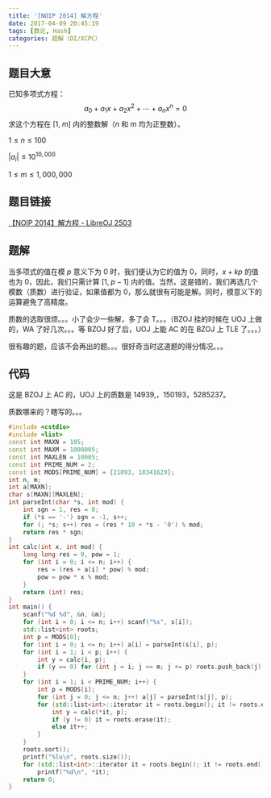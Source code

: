 ```yaml
---
title: '[NOIP 2014] 解方程'
date: 2017-04-09 20:45:19
tags: [数论, Hash]
categories: 题解（OI/XCPC）
---
```


## 题目大意

 已知多项式方程：
$$
a_0 + a_1 x + a_2 x^2 + \cdots + a_n x^n = 0
$$
求这个方程在 $[1, \; m]$ 内的整数解（$n$ 和 $m$ 均为正整数）。

$1 \leqslant n \leqslant 100$

$|a_i| \leqslant 10^{10,000}$

$1 \leqslant m \leqslant 1,000,000$

## 题目链接

[【NOIP 2014】解方程 - LibreOJ 2503](https://loj.ac/problem/2503)

## 题解

当多项式的值在模 $p$ 意义下为 $0$ 时，我们便认为它的值为 $0$，同时，$x + kp$ 的值也为 $0$，因此，我们只需计算 $[1, \; p - 1]$ 内的值。当然，这是错的，我们再选几个模数（质数）进行验证，如果值都为 $0$，那么就很有可能是解。同时，模意义下的运算避免了高精度。

质数的选取很烦。。。小了会少一些解，多了会 T。。。（BZOJ 挂的时候在 UOJ 上做的，WA 了好几次。。。等 BZOJ 好了后，UOJ 上能 AC 的在 BZOJ 上 TLE 了。。。）

很有趣的题，应该不会再出的题。。。很好奇当时这道题的得分情况。。。

## 代码

这是 BZOJ 上 AC 的，UOJ 上的质数是 $14939$,$，150193$，$5285237$。

质数哪来的？瞎写的。。。

```c++
#include <cstdio>
#include <list>
const int MAXN = 105;
const int MAXM = 1000005;
const int MAXLEN = 10005;
const int PRIME_NUM = 2;
const int MODS[PRIME_NUM] = {21893, 18341629};
int n, m;
int a[MAXN];
char s[MAXN][MAXLEN];
int parseInt(char *s, int mod) {
    int sgn = 1, res = 0;
    if (*s == '-') sgn = -1, s++;
    for (; *s; s++) res = (res * 10 + *s - '0') % mod;
    return res * sgn;
}
int calc(int x, int mod) {
    long long res = 0, pow = 1;
    for (int i = 0; i <= n; i++) {
        res = (res + a[i] * pow) % mod;
        pow = pow * x % mod;
    }
    return (int) res;
}
int main() {
    scanf("%d %d", &n, &m);
    for (int i = 0; i <= n; i++) scanf("%s", s[i]);
    std::list<int> roots;
    int p = MODS[0];
    for (int i = 0; i <= n; i++) a[i] = parseInt(s[i], p);
    for (int i = 1; i < p; i++) {
        int y = calc(i, p);
        if (y == 0) for (int j = i; j <= m; j += p) roots.push_back(j);
    }
    for (int i = 1; i < PRIME_NUM; i++) {
        int p = MODS[i];
        for (int j = 0; j <= n; j++) a[j] = parseInt(s[j], p);
        for (std::list<int>::iterator it = roots.begin(); it != roots.end(); ) {
            int y = calc(*it, p);
            if (y != 0) it = roots.erase(it);
            else it++;
        }
    }
    roots.sort();
    printf("%lu\n", roots.size());
    for (std::list<int>::iterator it = roots.begin(); it != roots.end(); it++) 
        printf("%d\n", *it);
    return 0;
}
```